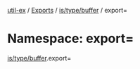 [util-ex](../README.md) / [Exports](../modules.md) / [is/type/buffer](is_type_buffer.md) / export=

# Namespace: export=

[is/type/buffer](is_type_buffer.md).export=
